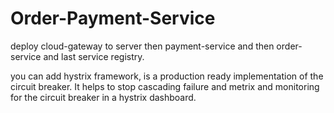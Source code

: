 # Order-Payment-Service


deploy cloud-gateway to server then payment-service and then order-service and last service registry.

you can add hystrix framework, is a production ready implementation of the circuit breaker. It helps to stop cascading failure and metrix and monitoring for the circuit breaker in a hystrix dashboard. 
